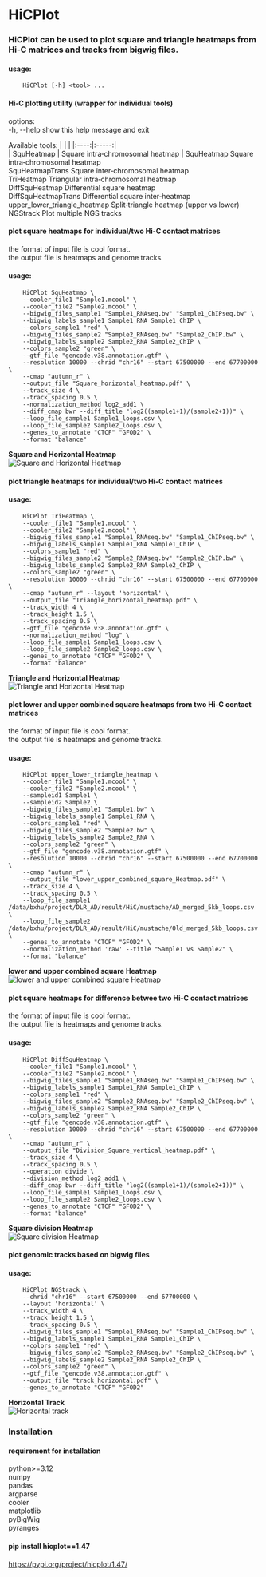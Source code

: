 # HiCPlot  

### HiCPlot can be used to plot square and triangle heatmaps from Hi-C matrices and tracks from bigwig files.  
#### usage:
``` 
    HiCPlot [-h] <tool> ...
```
#### Hi‑C plotting utility (wrapper for individual tools)

options:  
  -h, --help            show this help message and exit  

Available tools: 
|  |   |
|:----:|:-----:|  
| SquHeatmap | Square intra‑chromosomal heatmap |
    SquHeatmap                   Square intra‑chromosomal heatmap  
    SquHeatmapTrans              Square inter‑chromosomal heatmap  
    TriHeatmap                   Triangular intra‑chromosomal heatmap  
    DiffSquHeatmap               Differential square heatmap  
    DiffSquHeatmapTrans          Differential square inter‑heatmap  
    upper_lower_triangle_heatmap Split‑triangle heatmap (upper vs lower)  
    NGStrack            Plot multiple NGS tracks  
#### plot square heatmaps for individual/two Hi-C contact matrices
the format of input file is cool format.  
the output file is heatmaps and genome tracks.  
#### usage:
``` 
    HiCPlot SquHeatmap \
    --cooler_file1 "Sample1.mcool" \
    --cooler_file2 "Sample2.mcool" \
    --bigwig_files_sample1 "Sample1_RNAseq.bw" "Sample1_ChIPseq.bw" \
    --bigwig_labels_sample1 Sample1_RNA Sample1_ChIP \
    --colors_sample1 "red" \
    --bigwig_files_sample2 "Sample2_RNAseq.bw" "Sample2_ChIP.bw" \
    --bigwig_labels_sample2 Sample2_RNA Sample2_ChIP \
    --colors_sample2 "green" \
    --gtf_file "gencode.v38.annotation.gtf" \
    --resolution 10000 --chrid "chr16" --start 67500000 --end 67700000 \
    --cmap "autumn_r" \
    --output_file "Square_horizontal_heatmap.pdf" \
    --track_size 4 \
    --track_spacing 0.5 \
    --normalization_method log2_add1 \
    --diff_cmap bwr --diff_title "log2((sample1+1)/(sample2+1))" \
    --loop_file_sample1 Sample1_loops.csv \
    --loop_file_sample2 Sample2_loops.csv \
    --genes_to_annotate "CTCF" "GFOD2" \
    --format "balance"
```
**Square and Horizontal Heatmap**  
![Square and Horizontal Heatmap](./images/Square_horizontal_heatmap.png)


#### plot triangle heatmaps for individual/two Hi-C contact matrices
#### usage: 
``` 
    HiCPlot TriHeatmap \
    --cooler_file1 "Sample1.mcool" \
    --cooler_file2 "Sample2.mcool" \
    --bigwig_files_sample1 "Sample1_RNAseq.bw" "Sample1_ChIPseq.bw" \
    --bigwig_labels_sample1 Sample1_RNA Sample1_ChIP \
    --colors_sample1 "red" \
    --bigwig_files_sample2 "Sample2_RNAseq.bw" "Sample2_ChIP.bw" \
    --bigwig_labels_sample2 Sample2_RNA Sample2_ChIP \
    --colors_sample2 "green" \
    --resolution 10000 --chrid "chr16" --start 67500000 --end 67700000 \
    --cmap "autumn_r" --layout 'horizontal' \
    --output_file "Triangle_horizontal_heatmap.pdf" \
    --track_width 4 \
    --track_height 1.5 \
    --track_spacing 0.5 \
    --gtf_file "gencode.v38.annotation.gtf" \
    --normalization_method "log" \
    --loop_file_sample1 Sample1_loops.csv \
    --loop_file_sample2 Sample2_loops.csv \
    --genes_to_annotate "CTCF" "GFOD2" \
    --format "balance"
``` 
**Triangle and Horizontal Heatmap**  
![Triangle and Horizontal Heatmap](./images/Triangle_horizontal_heatmap.png)

#### plot lower and upper combined square heatmaps from two Hi-C contact matrices
the format of input file is cool format.  
the output file is heatmaps and genome tracks.
#### usage:
```
    HiCPlot upper_lower_triangle_heatmap \
    --cooler_file1 "Sample1.mcool" \
    --cooler_file2 "Sample2.mcool" \
    --sampleid1 Sample1 \
    --sampleid2 Sample2 \
    --bigwig_files_sample1 "Sample1.bw" \
    --bigwig_labels_sample1 Sample1_RNA \
    --colors_sample1 "red" \
    --bigwig_files_sample2 "Sample2.bw" \
    --bigwig_labels_sample2 Sample2_RNA \
    --colors_sample2 "green" \
    --gtf_file "gencode.v38.annotation.gtf" \
    --resolution 10000 --chrid "chr16" --start 67500000 --end 67700000 \
    --cmap "autumn_r" \
    --output_file "lower_upper_combined_square_Heatmap.pdf" \
    --track_size 4 \
    --track_spacing 0.5 \
    --loop_file_sample1 /data/bxhu/project/DLR_AD/result/HiC/mustache/AD_merged_5kb_loops.csv \
    --loop_file_sample2 /data/bxhu/project/DLR_AD/result/HiC/mustache/Old_merged_5kb_loops.csv \
    --genes_to_annotate "CTCF" "GFOD2" \
    --normalization_method 'raw' --title "Sample1 vs Sample2" \
    --format "balance"
```

**lower and upper combined square Heatmap**  
![lower and upper combined square Heatmap](./images/lower_upper_combined_square_Heatmap.png)

#### plot square heatmaps for difference betwee two Hi-C contact matrices
the format of input file is cool format.  
the output file is heatmaps and genome tracks.  
#### usage:
``` 
    HiCPlot DiffSquHeatmap \
    --cooler_file1 "Sample1.mcool" \
    --cooler_file2 "Sample2.mcool" \
    --bigwig_files_sample1 "Sample1_RNAseq.bw" "Sample1_ChIPseq.bw" \
    --bigwig_labels_sample1 Sample1_RNA Sample1_ChIP \
    --colors_sample1 "red" \
    --bigwig_files_sample2 "Sample2_RNAseq.bw" "Sample2_ChIPseq.bw" \
    --bigwig_labels_sample2 Sample2_RNA Sample2_ChIP \
    --colors_sample2 "green" \
    --gtf_file "gencode.v38.annotation.gtf" \
    --resolution 10000 --chrid "chr16" --start 67500000 --end 67700000 \
    --cmap "autumn_r" \
    --output_file "Division_Square_vertical_heatmap.pdf" \
    --track_size 4 \
    --track_spacing 0.5 \
    --operation divide \
    --division_method log2_add1 \
    --diff_cmap bwr --diff_title "log2((sample1+1)/(sample2+1))" \
    --loop_file_sample1 Sample1_loops.csv \
    --loop_file_sample2 Sample2_loops.csv \
    --genes_to_annotate "CTCF" "GFOD2" \
    --format "balance"
```

**Square division Heatmap**  
![Square division Heatmap](./images/Division_Square_vertical_heatmap.png)

#### plot genomic tracks based on bigwig files
#### usage: 
``` 
    HiCPlot NGStrack \
    --chrid "chr16" --start 67500000 --end 67700000 \
    --layout 'horizontal' \
    --track_width 4 \
    --track_height 1.5 \
    --track_spacing 0.5 \
    --bigwig_files_sample1 "Sample1_RNAseq.bw" "Sample1_ChIPseq.bw" \
    --bigwig_labels_sample1 Sample1_RNA Sample1_ChIP \
    --colors_sample1 "red" \
    --bigwig_files_sample2 "Sample2_RNAseq.bw" "Sample2_ChIPseq.bw" \
    --bigwig_labels_sample2 Sample2_RNA Sample2_ChIP \
    --colors_sample2 "green" \
    --gtf_file "gencode.v38.annotation.gtf" \
    --output_file "track_horizontal.pdf" \
    --genes_to_annotate "CTCF" "GFOD2"
```
**Horizontal Track**  
![Horizontal track](./images/track_horizontal.png)


### Installation 
#### requirement for installation  
python>=3.12  
numpy  
pandas  
argparse  
cooler  
matplotlib  
pyBigWig  
pyranges  

#### pip install hicplot==1.47
https://pypi.org/project/hicplot/1.47/


